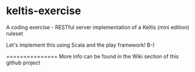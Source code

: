 keltis-exercise
===============

A coding exercise - RESTful server implementation of a Keltis (mini edition) ruleset

Let's implement this using Scala and the play framework! B-)

===============
More info can be found in the Wiki section of this github project

